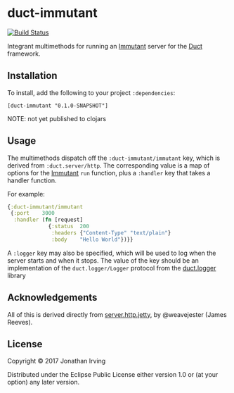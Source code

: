 # duct-immutant

[![Build Status](https://circleci.com/gh/j0ni/duct-immutant/tree/master.svg?style=shield&circle-token=48abf84ba07b92131d105fd165a3f14b777b0e4d)](https://circleci.com/gh/j0ni/duct-immutant)

Integrant multimethods for running an [Immutant][] server for the [Duct][]
framework.

## Installation

To install, add the following to your project `:dependencies`:

    [duct-immutant "0.1.0-SNAPSHOT"]
    
NOTE: not yet published to clojars

## Usage

The multimethods dispatch off the `:duct-immutant/immutant` key, which
is derived from `:duct.server/http`. The corresponding value is a map
of options for the [Immutant][] `run` function, plus a `:handler` key that
takes a handler function.

For example:

```clojure
{:duct-immutant/immutant
 {:port    3000
  :handler (fn [request]
             {:status  200
              :headers {"Content-Type" "text/plain"}
              :body    "Hello World"})}}
```

A `:logger` key may also be specified, which will be used to log when
the server starts and when it stops. The value of the key should be an
implementation of the `duct.logger/Logger` protocol from the
[duct.logger][] library

[immutant]: http://immutant.org/documentation/current/apidoc/guide-web.html
[duct]: https://github.com/duct-framework/duct
[duct.logger]: https://github.com/duct-framework/logger

## Acknowledgements

All of this is derived directly
from [server.http.jetty](https://github.com/duct-framework/server.http.jetty),
by @weavejester (James Reeves).

## License

Copyright © 2017 Jonathan Irving

Distributed under the Eclipse Public License either version 1.0 or (at
your option) any later version.

